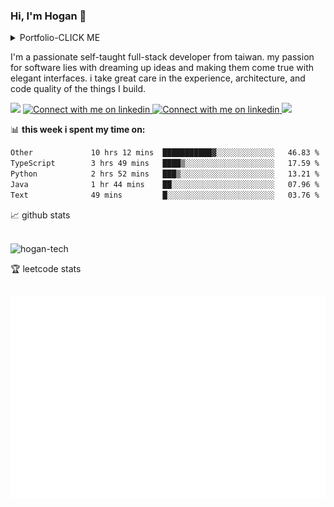 ### Hi, I'm Hogan 👋

<details><summary>Portfolio-CLICK ME</summary>
NCKU Modular System：https://modular-course.science.ncku.edu.tw/index.php <br />
NCKU Bill Platform：https://pay.ufo.ncku.edu.tw/mobilepay/ <br />
NUTN USR：http://tfre.nutn.edu.tw/ <br />
Ansir：https://www.ansir.com.tw/ <br />
Ainimal：https://official.ainimal.io/#/ <br />
</details>

I'm a passionate self-taught full-stack developer from taiwan. my passion for software lies with dreaming up ideas and
making them come true with elegant interfaces. i take great care in the experience, architecture, and code quality of
the things I build.

<span>

<img src="https://komarev.com/ghpvc/?username=hogan-tech&style=flat"  height="25">
<!-- Light Mode -->
<a href="www.linkedin.com/in/hoganlin#gh-light-mode-only">
    <img src="https://img.shields.io/badge/LinkedIn-3572A5?style=for-the-badge&logo=linkedin&logoColor=white#gh-light-mode-only"
        alt="Connect with me on linkedin" height="25" >
</a>
<!-- Dark Mode -->
<a href="https://www.linkedin.com/in/hoganlin#gh-dark-mode-only">
    <img src="https://img.shields.io/badge/LinkedIn-ffffff?style=for-the-badge&logo=linkedin&logoColor=0690FA#gh-dark-mode-only"
        alt="Connect with me on linkedin" height="25" >
</a>
<img src="https://img.shields.io/github/followers/hogan-tech?style=social" height="25" />
</span>

📊 **this week i spent my time on:**
<br />

<!--START_SECTION:waka-->

```txt
Other             10 hrs 12 mins  ███████████▓░░░░░░░░░░░░░   46.83 %
TypeScript        3 hrs 49 mins   ████▒░░░░░░░░░░░░░░░░░░░░   17.59 %
Python            2 hrs 52 mins   ███▒░░░░░░░░░░░░░░░░░░░░░   13.21 %
Java              1 hr 44 mins    ██░░░░░░░░░░░░░░░░░░░░░░░   07.96 %
Text              49 mins         █░░░░░░░░░░░░░░░░░░░░░░░░   03.76 %
```

<!--END_SECTION:waka-->

📈 github stats

<br />
<span>
<img src="https://github-readme-stats.vercel.app/api?username=hogan-tech&show_icons=true&theme=gruvbox" alt="hogan-tech" />
</span>

🏆 leetcode stats

<br />
<span>
<img src="./assets/leetcode.svg" alt="LeetCode Stats" />
</span>
<br />
